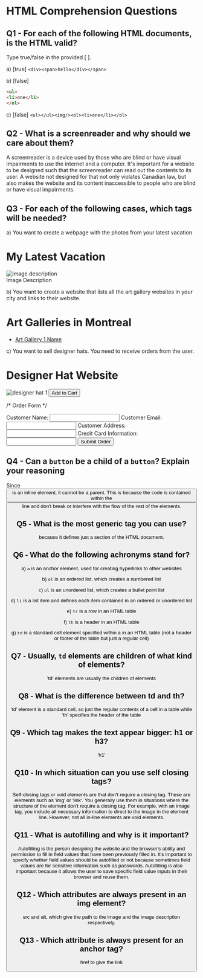 # HTML Comprehension Questions

## Q1 - For each of the following HTML documents, is the HTML valid?

Type true/false in the provided [ ].

a) [true] `<div><span>hello</div></span>`

b) [false]

```html
<ul>
<li>one</li>
</ol>
```

c) [false] `<ul></ul><img/><ol><li>one</li></ol>`

## Q2 - What is a screenreader and why should we care about them?

A screenreader is a device used by those who are blind or have visual impairments to use the internet and a computer. It's important for a website to be designed such that the screenreader can read out the contents to its user. A website not designed for that not only violates Canadian law, but also makes the website and its content inaccessible to people who are blind or have visual impairments.

## Q3 - For each of the following cases, which tags will be needed?

a) You want to create a webpage with the photos from your latest vacation
<h1> My Latest Vacation </h1>
<img src="image link" alt="image description">
<figcaption>Image Description</figcaption>

b) You want to create a website that lists all the art gallery websites in your city and links to their website.
<h1>Art Galleries in Montreal</h1>
<ul>
    <li><a href = "art gallery website 1"> Art Gallery 1 Name</a></li>
</ul>

c) You want to sell designer hats. You need to receive orders from the user.
<h1>Designer Hat Website</h1>
<img src="designer hat 1" alt="designer hat 1">
<button type="button">Add to Cart</button>

/* Order Form */
<form action="www.designerhat.com/thanks-for-order" method="post">
    <label for="name">Customer Name:</label>
    <input type="text" id="name" name="Customer Name">
    <label for="mail">Customer Email:</label>
    <input type="text" id="email" name="Customer Email">
    <label for="address">Customer Address:</label>
    <input type="text" id="address" name="Customer Address">
    <label for="creditCard">Credit Card Information:</label>
    <input type="number" id="creditCard" name="Credit Card Information">
    <button type="submit">Submit Order</button>
</form>

## Q4 - Can a `button` be a child of a `button`? Explain your reasoning
Since <button> is an inline element, it cannot be a parent. This is because the code is contained within the <button> line and don't break or interfere with the flow of the rest of the elements. 

## Q5 - What is the most generic tag you can use?
<div> because it defines just a section of the HTML document.

## Q6 - What do the following achronyms stand for?

a) `a` is an anchor element, used for creating hyperlinks to other websites

b) `ol` is an ordered list, which creates a numbered list

c) `ul` is an unordered list, which creates a bullet point list

d) `li` is a list item and defines each item contained in an ordered or unordered list

e) `tr` is a row in an HTML table

f) `th` is a header in an HTML table

g) `td` is a standard cell element specified within a <tr> in an HTML table (not a header or footer of the table but just a regular cell)

## Q7 - Usually, `td` elements are children of what kind of elements?
'td' elements are usually the children of <tr> elements

## Q8 - What is the difference between td and th?
'td' element is a standard cell, so just the regular contents of a cell in a table while 'th' specifies the header of the table

## Q9 - Which tag makes the text appear bigger: h1 or h3?
'h1'

## Q10 - In which situation can you use self closing tags?
Self-closing tags or void elements are that don't require a closing tag. These are elements such as 'img' or 'link'. You generally use them in situations where the structure of the element don't require a closing tag. For example, with an image tag, you include all necessary information to direct to the image in the element line. However, not all in-line elements are void elements.

## Q11 - What is autofilling and why is it important?
Autofilling is the person designing the website and the browser's ability and permission to fill in field values that have been previously filled in. It's important to specify whether field values should be autofilled or not because sometimes field values are for sensitive information such as passwords. Autofilling is also important because it allows the user to save specific field value inputs in their browser and reuse them.

## Q12 - Which attributes are always present in an img element?
src and alt, which give the path to the image and the image description respectively.

## Q13 - Which attribute is always present for an anchor tag?
href to give the link